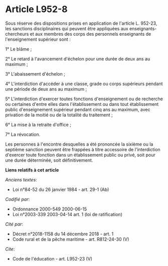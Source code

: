# Article L952-8

Sous réserve des dispositions prises en application de l'article L. 952-23, les sanctions disciplinaires qui peuvent être
appliquées aux enseignants-chercheurs et aux membres des corps des personnels enseignants de l'enseignement supérieur sont : 

1° Le blâme ; 

2° Le retard à l'avancement d'échelon pour une durée de deux ans au maximum ; 

3° L'abaissement d'échelon ; 

4° L'interdiction d'accéder à une classe, grade ou corps supérieurs pendant une période de deux ans au maximum ; 

5° L'interdiction d'exercer toutes fonctions d'enseignement ou de recherche ou certaines d'entre elles dans l'établissement
ou dans tout établissement public d'enseignement supérieur pendant cinq ans au maximum, avec privation de la moitié ou de la
totalité du traitement ; 

6° La mise à la retraite d'office ; 

7° La révocation. 

Les personnes à l'encontre desquelles a été prononcée la sixième ou la septième sanction peuvent être frappées à titre
accessoire de l'interdiction d'exercer toute fonction dans un établissement public ou privé, soit pour une durée déterminée,
soit définitivement.

**Liens relatifs à cet article**

_Anciens textes_:

  - Loi n°84-52 du 26 janvier 1984 - art. 29-1 (Ab)

_Codifié par_:

  - Ordonnance 2000-549 2000-06-15
  - Loi n°2003-339 2003-04-14 art. 1 (loi de ratification)

_Cité par_:

  - Décret n°2018-1158 du 14 décembre 2018 - art. 1
  - Code rural et de la pêche maritime - art. R812-24-30 (V)

_Cite_:

  - Code de l'éducation - art. L952-23 (V)

